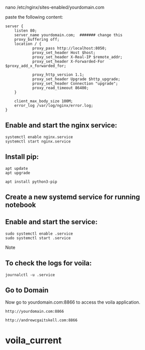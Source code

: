 
nano /etc/nginx/sites-enabled/yourdomain.com

paste the following content:

    server {
        listen 80;
        server_name yourdomain.com;  ####### change this
        proxy_buffering off;
        location / {
                proxy_pass http://localhost:8050;
                proxy_set_header Host $host;
                proxy_set_header X-Real-IP $remote_addr;
                proxy_set_header X-Forwarded-For $proxy_add_x_forwarded_for;

                proxy_http_version 1.1;
                proxy_set_header Upgrade $http_upgrade;
                proxy_set_header Connection "upgrade";
                proxy_read_timeout 86400;
        }

        client_max_body_size 100M;
        error_log /var/log/nginx/error.log;
    }

## Enable and start the nginx service:

    systemctl enable nginx.service
    systemctl start nginx.service

## Install pip:

    apt update
    apt upgrade

    apt install python3-pip

## Create a new systemd service for running notebook



## Enable and start the service:

    sudo systemctl enable .service
    sudo systemctl start .service


Note

## To check the logs for voila:

    journalctl -u .service

## Go to Domain

Now go to yourdomain.com:8866 to access the voila application.

    http://yourdomain.com:8866
    
    http://andrewcgaitskell.com:8866
# voila_current
